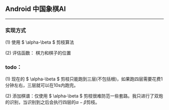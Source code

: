 ## Android 中国象棋AI
---

### 实现方式 

(1) 使用 $ \alpha-\beta $ 剪枝算法

(2) 评估函数： 棋力和棋子的位置

### todo：

(1) 现在的 $ \alpha-\beta $ 剪枝只能跑到三层(不包括根)，如果跑四层需要花费1分钟左右，三层就可以在10s内跑完。

(2) 添加棋谱：仅使用 $ \alpha-\beta $ 剪枝很难防范一些套路。我只进行了双炮的识别，当识别到之后会执行四层的$\alpha-\beta$剪枝。
